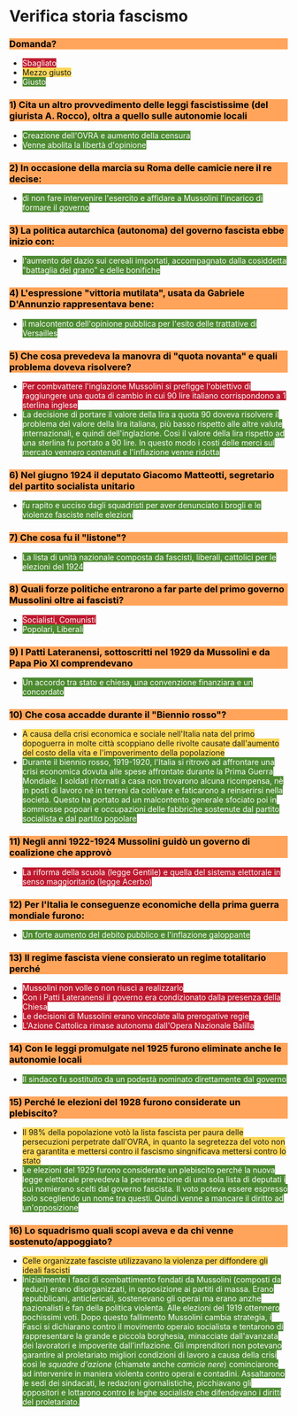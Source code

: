 <style type="text/css">
	.ok
	{
		background-color:#4D8B31;
		color:white;
	}
	.no
	{
		background-color:#BF1A2F;
		color:white;
	}
	.ni
	{
		background-color:#FCD757;
	}
	.do/*manda*/
	{
		background-color:#ffa45a;
		color:black;
		transition: 0.2s;
	}
	.do:hover
	{
		background-color:#136F63;
		color: white;
	}
</style>

<!--### )
- <span class=""></span>-->

# Verifica storia fascismo

### <div class="do">Domanda?</div>
- <span class="no">Sbagliato</span>
- <span class="ni">Mezzo giusto</span>
- <span class="ok">Giusto</span>

### <div class="do">1) Cita un altro provvedimento delle leggi fascistissime (del giurista A. Rocco), oltra a quello sulle autonomie locali</div>
- <span class="ok">Creazione dell'OVRA e aumento della censura</span>
- <span class="ok">Venne abolita la libertà d'opinione</span>

### <div class="do">2) In occasione della marcia su Roma delle camicie nere il re decise:</div>
- <span class="ok">di non fare intervenire l'esercito e affidare a Mussolini l'incarico di formare il governo</span>

### <div class="do">3) La politica autarchica (autonoma) del governo fascista ebbe inizio con:</div>
- <span class="ok">l'aumento del dazio sui cereali importati, accompagnato dalla cosiddetta "battaglia del grano" e delle bonifiche</span>

### <div class="do">4) L'espressione "vittoria mutilata", usata da Gabriele D'Annunzio rappresentava bene:</div>
- <span class="ok">il malcontento dell'opinione pubblica per l'esito delle trattative di Versailles</span>

### <div class="do">5) Che cosa prevedeva la manovra di "quota novanta" e quali problema doveva risolvere?</div>
- <span class="no">Per combvattere l'inglazione Mussolini si prefigge l'obiettivo di raggiungere una quota di cambio in cui 90 lire italiano corrispondono a 1 sterlina inglese</span>
- <span class="ok">La decisione di portare il valore della lira a quota 90 doveva risolvere il problema del valore della lira italiana, più basso rispetto alle altre valute internazionali, e quindi dell'inglazione. Così il valore della lira rispetto ad una sterlina fu portato a 90 lire. In questo modo i costi delle merci sul mercato vennero contenuti e l'inflazione venne ridotta</span>

### <div class="do">6) Nel giugno 1924 il deputato Giacomo Matteotti, segretario del partito socialista unitario</div>
- <span class="ok"> fu rapito e ucciso dagli squadristi per aver denunciato i brogli e le violenze fasciste nelle elezioni</span>

### <div class="do">7) Che cosa fu il "listone"?</div>
- <span class="ok">La lista di unità nazionale composta da fascisti, liberali, cattolici per le elezioni del 1924</span>

### <div class="do">8) Quali forze politiche entrarono a far parte del primo governo Mussolini oltre ai fascisti?</div>
- <span class="no">Socialisti, Comunisti</span>
- <span class="ok">Popolari, Liberali</span>

### <div class="do">9) I Patti Lateranensi, sottoscritti nel 1929 da Mussolini e da Papa Pio XI comprendevano</div>
- <span class="ok">Un accordo tra stato e chiesa, una convenzione finanziara e un concordato</span>

### <div class="do">10) Che cosa accadde durante il "Biennio rosso"?</div>
- <span class="ni">A causa della crisi economica e sociale nell'Italia nata del primo dopoguerra in molte città scoppiano delle rivolte causate dall'aumento del costo della vita e l'impoverimento della popolazione</span>
- <span class="ok">Durante il biennio rosso, 1919-1920, l'Italia si ritrovò ad affrontare una crisi economica dovuta alle spese affrontate durante la Prima Guerra Mondiale. I soldati ritornati a casa non trovarono alcuna ricompensa, nè in posti di lavoro né in terreni da coltivare e faticarono a reinserirsi nella società. Questo ha portato ad un malcontento generale sfociato poi in sommosse popoari e occupazioni delle fabbriche sostenute dal partito socialista e dal partito popolare</span>

### <div class="do">11) Negli anni 1922-1924 Mussolini guidò un governo di coalizione che approvò</div>
- <span class="no">La riforma della scuola (legge Gentile) e quella del sistema elettorale in senso maggioritario (legge Acerbo)</span>

### <div class="do">12) Per l'Italia le conseguenze economiche della prima guerra mondiale furono:</div>
- <span class="ok">Un forte aumento del debito pubblico e l'inflazione galoppante</span>

### <div class="do">13) Il regime fascista viene consierato un regime totalitario perché</div>
- <span class="no">Mussolini non volle o non riuscì a realizzarlo</span>
- <span class="no">Con i Patti Lateranensi il governo era condizionato dalla presenza della Chiesa</span>
- <span class="no">Le decisioni di Mussolini erano vincolate alla prerogative regie</span>
- <span class="no">L'Azione Cattolica rimase autonoma dall'Opera Nazionale Balilla</span>

### <div class="do">14) Con le leggi promulgate nel 1925 furono eliminate anche le autonomie locali</div>
- <span class="ok">Il sindaco fu sostituito da un podestà nominato direttamente dal governo</span>

### <div class="do">15) Perché le elezioni del 1928 furono considerate un plebiscito?</div>
- <span class="ni">Il 98% della popolazione votò la lista fascista per paura delle persecuzioni perpetrate dall'OVRA, in quanto la segretezza del voto non era garantita e mettersi contro il fascismo singnificava mettersi contro lo stato</span>
- <span class="ok">Le elezioni del 1929 furono considerate un plebiscito perché la nuova legge elettorale prevedeva la persentazione di una sola lista di deputati i cui nomierano scelti dal governo fascista. Il voto poteva essere espresso solo scegliendo un nome tra questi. Quindi venne a mancare il diritto ad un'opposizione</span>

### <div class="do">16) Lo squadrismo quali scopi aveva e da chi venne sostenuto/appoggiato?</div>
- <span class="ni">Celle organizzate fasciste utilizzavano la violenza per diffondere gli ideali fascisti</span>
- <span class="ok">Inizialmente i fasci di combattimento fondati da Mussolini (composti da reduci) erano disorganizzati, in opposizione ai partiti di massa. Erano repubblicani, anticlericali, sostenevano gli operai ma erano anzhe nazionalisti e fan della politica violenta. Alle elezioni del 1919 ottennero pochissimi voti. Dopo questo fallimento Mussolini cambia strategia, i Fasci si dichiarano contro il movimento operaio socialista e tentarono di rappresentare la grande e piccola borghesia, minacciate dall'avanzata dei lavoratori e impoverite dall'inflazione. Gli imprenditori non potevano garantire al proletariato migliori condizioni di lavoro a causa della crisi così le *squadre d'azione* (chiamate anche *camicie nere*) cominciarono ad intervenire in maniera violenta contro operai e contadini. Assaltarono le sedi dei sindacati, le redazioni giornalistiche, picchiavano gli oppositori e lottarono contro le leghe socialiste che difendevano i diritti del proletariato.</span>